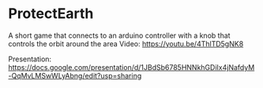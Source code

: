 # ProtectEarth
A short game that connects to an arduino controller with a knob that controls the orbit around the area
Video: https://youtu.be/4ThlTD5gNK8

Presentation: https://docs.google.com/presentation/d/1JBdSb6785HNNkhGDiIx4jNafdyM-QqMvLMSwWLyAbng/edit?usp=sharing
